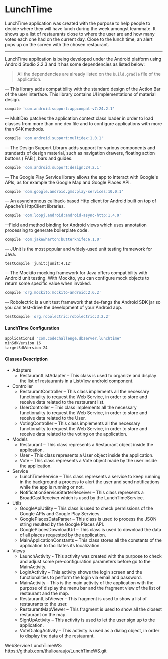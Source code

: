 # LunchTime

LunchTime application was created with the purpose to help people to decide where they will have lunch during the week amongst teammate. It shows up a list of restaurants close to where the user are and how many votes each one had on the current day. Close to the lunch time, an alert pops up on the screen with the chosen restaurant.
- --
LunchTime application is being developed under the Android platform using Android Studio 2.2.3 and it has some dependencies as listed below:

> All the dependencies are already listed on the `build.gradle` file of the application.

-- This library adds compatibility with the standard design of the Action Bar of the user interface. This library contains UI implementations of material design.
```sh
compile 'com.android.support:appcompat-v7:24.2.1'
```
-- MultiDex patches the application context class loader in order to load classes from more than one dex file and to configure applications with more than 64K methods.
```sh
compile 'com.android.support:multidex:1.0.1'
```
-- The Design Support Library adds support for various components and standards of design material, such as navigation drawers, floating action buttons ( FAB ), bars and guides.
```sh
compile 'com.android.support:design:24.2.1'
```
-- The Google Play Service library allows the app to interact with Google's APIs, as for example the Google Map and Google Places API.
```sh
compile 'com.google.android.gms:play-services:10.0.1'
```
-- An asynchronous callback-based Http client for Android built on top of Apache’s HttpClient libraries.
```sh
compile 'com.loopj.android:android-async-http:1.4.9'
```
--Field and method binding for Android views which uses annotation processing to generate boilerplate code.
```sh
compile 'com.jakewharton:butterknife:6.1.0'
```
-- JUnit is the most popular and widely-used unit testing framework for Java.
```sh### LunchTime Configuration
testCompile 'junit:junit:4.12'
```
-- The Mockito mocking framework for Java offers compatibility with Android unit testing. With Mockito, you can configure mock objects to return some specific value when invoked.
```sh
compile 'org.mockito:mockito-android:2.6.2'
```
-- Robolectric is a unit test framework that de-fangs the Android SDK jar so you can test-drive the development of your Android app.
```sh
testCompile 'org.robolectric:robolectric:3.2.2'
```
#### LunchTime Configuration
```sh
applicationId "com.codechallenge.dbserver.lunchtime"
minSdkVersion 16
targetSdkVersion 24
```
#### Classes Description
- Adapters
    - RestaurantListAdapter – This class is used to organize and display the list of restaurants in a ListView android component.
- Controller
    - RestaurantController – This class implements all the necessary functionality to request the Web Service, in order to store and receive data related to the restaurant list.
    - UserController – This class implements all the necessary functionality to request the Web Service, in order to store and receive data related to the User.
    - VotingController – This class implements all the necessary functionality to request the Web Service, in order to store and receive data related to the voting on the application.
- Models
    - Restaurant – This class represents a Restaurant object inside the application.
    - User – This class represents a User object inside the application.
    - Vote – This class represents a Vote object made by the user inside the application.
- Service
    - LunchTimeService – This class represents a service to keep running in the background a process to alert the user and send notifications while the app is running or not.
    - NotificationServiceStarterReceiver – This class represents a BroadCastReceiver which is used by the LunchTimeService.
- Utils
    - GoogleApiUtility – This class is used to check permissions of the Google APIs and Google Play Services.
    - GooglePlacesDataParser – This class is used to process the JSON string resulted by the Google Places API.
    - GooglePlacesDownloadUrl – This class is used to download the data of all places requested by the application.
    - MainApplicationConstants – This class stores all the constants of the application to facilitates its localization.
- Views
    - LaunchActivity - This activity was created with the purpose to check and adjust some pre-configuration parameters before go to the MainActivity.
    - LoginActivity – This activity shows the login screen and the functionalities to perform the login via email and password.
    - MainActivity – This is the main activity of the application with the purpose of display the menu bar and the fragment view of the list of restaurant and the map.
    - RestaurantListViewer – This fragment is used to show a list of restaurants to the user.
    - RestaurantMapViewer – This fragment is used to show all the closest restaurant on the map.
    - SignUpActivity – This activity is used to let the user sign up to the application.
    - VoteDialogActivity – This activity is used as a dialog object, in order to display the data of the restaurant.

WebService LunchTimeWS: https://github.com/thulioaraujo/LunchTimeWS.git